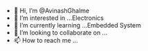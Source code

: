 - 👋 Hi, I’m @AvinashGhalme
- 👀 I’m interested in ...Electronics 
- 🌱 I’m currently learning ...Embedded System
- 💞️ I’m looking to collaborate on ...
- 📫 How to reach me ...

<!---
AvinashGhalme/AvinashGhalme is a ✨ special ✨ repository because its `README.md` (this file) appears on your GitHub profile.
You can click the Preview link to take a look at your changes.
--->

